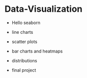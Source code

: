 # Data-Visualization
* Hello seaborn

* line charts

* scatter plots

* bar charts and heatmaps

* distributions

* final project
